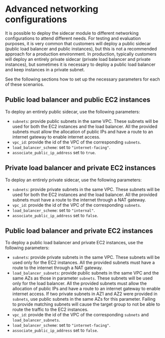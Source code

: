 # Advanced networking configurations

It is possible to deploy the sidecar module to different networking configurations to attend different needs.
For testing and evaluation purposes, it is very common that customers will deploy a public sidecar
(public load balancer and public instances), but this is not a recommended approach for a production
environment. In production, typically customers will deploy an entirely private sidecar (private load 
balancer and private instances), but sometimes it is necessary to deploy a public load balancer and
keep instances in a private subnet.

See the following sections how to set up the necessary parameters for each of these scenarios.

## Public load balancer and public EC2 instances

To deploy an entirely public sidecar, use the following parameters:

* `subnets`: provide public subnets in the same VPC. These subnets will be used for both the EC2
instances and the load balancer. All the provided subnets must allow the allocation of public IPs
and have a route to an internet gateway to enable internet access.
* `vpc_id`: provide the id of the VPC of the corresponding `subnets`.
* `load_balancer_scheme`: set to `"internet-facing"`.
* `associate_public_ip_address` set to `true`.

## Private load balancer and private EC2 instances

To deploy an entirely private sidecar, use the following parameters:

* `subnets`: provide private subnets in the same VPC. These subnets will be used for both the EC2
instances and the load balancer. All the provided subnets must have a route to the internet
through a NAT gateway.
* `vpc_id`: provide the id of the VPC of the corresponding `subnets`.
* `load_balancer_scheme`: set to `"internal"`.
* `associate_public_ip_address` set to `false`.

## Public load balancer and private EC2 instances

To deploy a public load balancer and private EC2 instances, use the following parameters:

* `subnets`: provide private subnets in the same VPC. These subnets will be used only for the EC2
instances. All the provided subnets must have a route to the internet through a NAT gateway.
* `load_balancer_subnets`: provide public subnets in the same VPC and the same AZs as those in
parameter `subnets`. These subnets will be used only for the load balancer. All the provided 
subnets must allow the allocation of public IPs and have a route to an internet gateway to 
enable internet access. If two private subnets in AZ1 and AZ2 were provided in `subnets`, use
public subnets in the same AZs for this parameter. Failing to provide matching subnets will
cause the target group to not be able to route the traffic to the EC2 instances.
* `vpc_id`: provide the id of the VPC of the corresponding `subnets` and `load_balancer_subnets`.
* `load_balancer_scheme`: set to `"internet-facing"`.
* `associate_public_ip_address` set to `false`.
